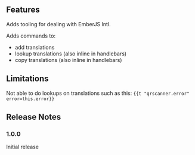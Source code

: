 ## Features

Adds tooling for dealing with EmberJS Intl.

Adds commands to:

- add translations
- lookup translations (also inline in handlebars)
- copy translations (also inline in handlebars)

## Limitations

Not able to do lookups on translations such as this: `{{t "qrscanner.error" error=this.error}}`

## Release Notes

### 1.0.0

Initial release
